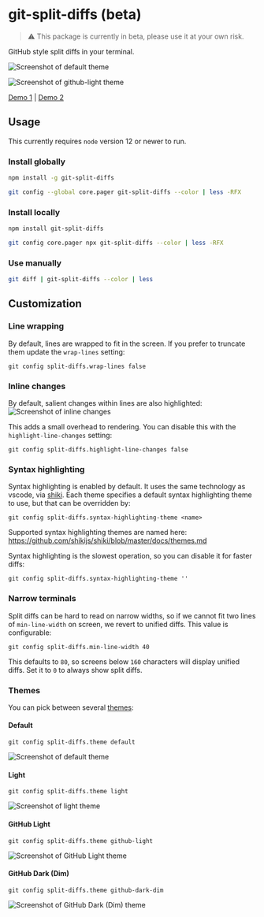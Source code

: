 # git-split-diffs (beta)

> ⚠️ This package is currently in beta, please use it at your own risk.

GitHub style split diffs in your terminal.

![Screenshot of default theme](screenshots/default.png?raw=true)

![Screenshot of github-light theme](screenshots/github-light.png?raw=true)

[Demo 1](https://asciinema.org/a/6MZ4GWjfIyODdts9tjnN0YPy8?t=3) | [Demo 2](https://asciinema.org/a/qqkVNGVX7WyL5PQ3rfXTTISMv?t=3)

## Usage

This currently requires `node` version 12 or newer to run.

### Install globally

```sh
npm install -g git-split-diffs

git config --global core.pager git-split-diffs --color | less -RFX
```

### Install locally

```sh
npm install git-split-diffs

git config core.pager npx git-split-diffs --color | less -RFX
```

### Use manually

```sh
git diff | git-split-diffs --color | less
```

## Customization

### Line wrapping

By default, lines are wrapped to fit in the screen. If you prefer to truncate them update the `wrap-lines` setting:

```
git config split-diffs.wrap-lines false
```

### Inline changes

By default, salient changes within lines are also highlighted:
![Screenshot of inline changes](screenshots/inline-changes.png?raw=true)

This adds a small overhead to rendering. You can disable this with the `highlight-line-changes` setting:

```
git config split-diffs.highlight-line-changes false
```

### Syntax highlighting

Syntax highlighting is enabled by default. It uses the same technology as vscode, via [shiki](shikijs/shiki). Each theme specifies a default syntax highlighting theme to use, but that can be overridden by:

```
git config split-diffs.syntax-highlighting-theme <name>
```

Supported syntax highlighting themes are named here: https://github.com/shikijs/shiki/blob/master/docs/themes.md

Syntax highlighting is the slowest operation, so you can disable it for faster diffs:

```
git config split-diffs.syntax-highlighting-theme ''
```

### Narrow terminals

Split diffs can be hard to read on narrow widths, so if we cannot fit two lines of `min-line-width` on screen, we revert to unified diffs. This value is configurable:

```
git config split-diffs.min-line-width 40
```

This defaults to `80`, so screens below `160` characters will display unified diffs. Set it to `0` to always show split diffs.

### Themes

You can pick between several [themes](src/themeDefinitions.ts):

#### Default

```
git config split-diffs.theme default
```

![Screenshot of default theme](screenshots/default.png?raw=true)

#### Light

```
git config split-diffs.theme light
```

![Screenshot of light theme](screenshots/light.png?raw=true)

#### GitHub Light

```
git config split-diffs.theme github-light
```

![Screenshot of GitHub Light theme](screenshots/github-light.png?raw=true)

#### GitHub Dark (Dim)

```
git config split-diffs.theme github-dark-dim
```

![Screenshot of GitHub Dark (Dim) theme](screenshots/github-dark-dim.png?raw=true)
